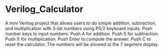 # Verilog_Calculator
A mini Verilog project that allows users to do simple addition, subtraction, and multiplication with 3-bit numbers using PS/2 keyboard inputs.
Push number keys to input numbers.
Push A for addition.
Push S for subtraction.
Push X for multiplication.
Push Enter to compute the answer.
Push C to reset the calculator.
The numbers will be showed at the 7 segment display.
